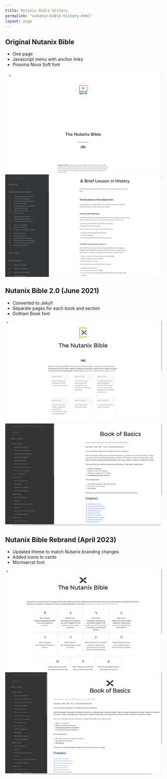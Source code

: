 ```yaml
---
title: Nutanix Bible History
permalink: "nutanix-bible-history.html"
layout: page
---
```


## Original Nutanix Bible
* One page
* Javascript menu with anchor links
* Proxima Nova Soft font

![](images/bible/original1.png)
![](images/bible/original2.png)

## Nutanix Bible 2.0 (June 2021)
* Converted to Jekyll
* Separate pages for each book and section
* Gotham Book font

![](images/bible/v2-1.png)
![](images/bible/v2-2.png)

## Nutanix Bible Rebrand (April 2023)
* Updated theme to match Nutanix branding changes
* Added icons to cards
* Montserrat font

![](images/bible/rebrand1.png)
![](images/bible/rebrand2.png)